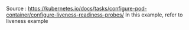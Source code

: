 Source : https://kubernetes.io/docs/tasks/configure-pod-container/configure-liveness-readiness-probes/
In this example, refer to liveness example


